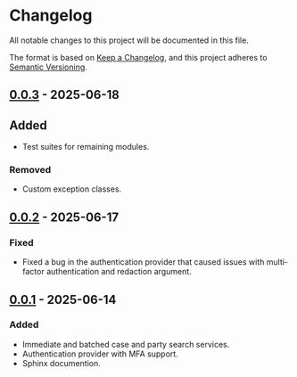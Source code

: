 # Changelog

All notable changes to this project will be documented in this file.

The format is based on [Keep a Changelog](https://keepachangelog.com/en/1.1.0/),
and this project adheres to [Semantic Versioning](https://semver.org/spec/v2.0.0.html).

## [0.0.3] - 2025-06-18

## Added

- Test suites for remaining modules.

### Removed

- Custom exception classes.

## [0.0.2] - 2025-06-17

### Fixed

- Fixed a bug in the authentication provider that caused issues with multi-factor authentication and redaction argument. 

## [0.0.1] - 2025-06-14

### Added

- Immediate and batched case and party search services.
- Authentication provider with MFA support.
- Sphinx documention.

[0.0.1]: https://github.com/mcpcpc/pacersdk/releases/tag/0.0.1
[0.0.2]: https://github.com/mcpcpc/pacersdk/releases/tag/0.0.2
[0.0.3]: https://github.com/mcpcpc/pacersdk/releases/tag/0.0.3